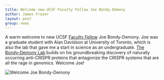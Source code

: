 ```yaml
---
title: Welcome new UCSF Faculty Fellow Joe Bondy-Demony
author: James Fraser
layout: post
group: news
---
```


A warm welcome to new UCSF [Faculty Fellow](http://fellows.ucsf.edu) Joe Bondy-Demony. Joe was a graduate student with Alan Davidson at University of Toronto, which is also the lab that gave me a start in science as an undergraduate. [The Bondy-Demony Lab](http://bondydenomylab.ucsf.edu) builds on his groundbreaking discovery of naturally occurring anti-CRISPR proteins that antagonize the CRISPR systems that are all the rage in genomics. Welcome Joe!

<img src="https://pbs.twimg.com/media/CE2HFl5VEAASYxs.jpg" alt="Welcome Joe Bondy-Demony" class="img-responsive">


<!-- Content goes here in the markdown format. The page title should be saved as Year-Month-Day-Title.md in the _posts folder when draft is complete to publish -->
